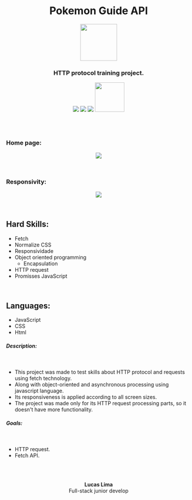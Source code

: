 <h1 align="center">Pokemon Guide API</h1>

<p align="center">
    <img src="https://user-images.githubusercontent.com/99892157/166393950-a249134d-a59c-4fd7-b9fa-d14d8a0455b9.svg" width="100px"/>
</p>
<h3 align="center">HTTP protocol training project.</h3>
<p align="center">
  <img src="https://img.shields.io/badge/Status-Concluded-green"/>
  <img src="https://img.shields.io/github/issues/LucasLima004/Pokemon_Guide"/>
  <img src="https://img.shields.io/github/license/LucasLima004/Pokemon_Guide"/>
  <a target="_blank" href="https://api.whatsapp.com/send?phone=5581992160054&text=Ol%C3%A1%2C%20estou%20interessado(a)%20nos%20seus%20servi%C3%A7os.">
     <img src="https://img.shields.io/badge/WhatsApp-25D366?style=for-the-badge&logo=whatsapp&logoColor=white" width="80px"/>
  </a>
</p>
<br>
<br>
<h3>Home page:</h3>
  <p align="center">
    <img src="https://user-images.githubusercontent.com/99892157/197430311-8afb62ec-358f-4a54-811e-8c8b03811e63.png"/>
  </p>
<br>
<h3>Responsivity:</h3>
  <p align="center"> 
    <img src="https://user-images.githubusercontent.com/99892157/197430364-f415eef4-8ae4-486e-aedb-c61b5ce0286e.png"/>
  </p>
<br>
<h2>Hard Skills:</h2>
<ul>
  <li>Fetch</li>
  <li>Normalize CSS</li>
  <li>Responsividade</li>
  <li>
    Object oriented programming
    <ul>
        <li>Encapsulation</li>
    </ul>
  </li>
  <li>HTTP request</li>
  <li>Promisses JavaScript</li>
</ul>

<br>
<h2>Languages:</h2>
<ul>
  <li>JavaScript</li>
  <li>CSS</li>
  <li>Html</li>
</ul>


<h5>Description:</h5><br>
<ul>
  <li>
    This project was made to test skills about HTTP protocol and requests using fetch technology.
  </li>
  <li>
    Along with object-oriented and asynchronous processing using javascript language.
  </li>
  <li>
    Its responsiveness is applied according to all screen sizes.
  </li>
  <li>
    The project was made only for its HTTP request processing parts, so it doesn't have more functionality.
  </li>
</ul>

<h5>Goals:</h5><br>
<ul>
  <li>
    HTTP request.
  </li>
  <li>
    Fetch API.
  </li>
</ul>


<br>
<br>

<p align="center">
  <b>Lucas Lima</b>
            <br>
Full-stack junior develop

</p>
